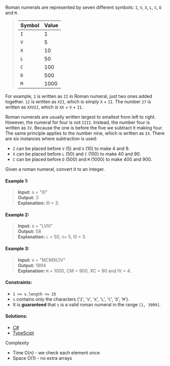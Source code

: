 Roman numerals are represented by seven different symbols: `I`, `V`, `X`, `L`, `C`, `D` and `M`.

> | **Symbol**  |    **Value**|
> |-------------|-------------|
> |`I`          |   1         |
> |`V`          |   5         |
> |`X`          |   10        |
> |`L`          |   50        |
> |`C`          |   100       |
> |`D`          |   500       |
> |`M`          |   1000      |

For example, `2` is written as `II` in Roman numeral, just two ones added together. `12` is written as `XII`, which is simply `X` + `II`. The number `27` is written as `XXVII`, which is `XX` + `V` + `II`.

Roman numerals are usually written largest to smallest from left to right. However, the numeral for four is not `IIII`. Instead, the number four is written as `IV`. Because the one is before the five we subtract it making four. The same principle applies to the number nine, which is written as `IX`. There are six instances where subtraction is used:

- `I` can be placed before `V` (5) and `X` (10) to make 4 and 9. 
- `X` can be placed before `L` (50) and `C` (100) to make 40 and 90. 
- `C` can be placed before `D` (500) and `M` (1000) to make 400 and 900.
  
Given a roman numeral, convert it to an integer.

 

#### Example 1:

> **Input:** s = "III"  
> **Output:** 3  
> **Explanation:** III = 3.

#### Example 2:

> **Input:** s = "LVIII"  
> **Output:** 58  
> **Explanation:** `L` = 50, `V`= 5, III = 3.

#### Example 3:

> **Input:** s = "MCMXCIV"  
> **Output:** 1994  
> **Explanation:** `M` = 1000, CM = 900, XC = 90 and IV = 4.
 

#### Constraints:

- `1 <= s.length <= 15`
- `s` contains only the characters ('`I`', '`V`', '`X`', '`L`', '`C`', '`D`', '`M`').
- It is **guaranteed** that `s` is a valid roman numeral in the range `[1, 3999]`.

#### Solutions:

- [C#](/array-string/roman-to-integer/roman-to-integer.cs)
- [TypeScipt](/array-string/roman-to-integer/roman-to-integer.ts)

Complexity
- Time O(n) - we check each element once
- Space O(1) - no extra arrays